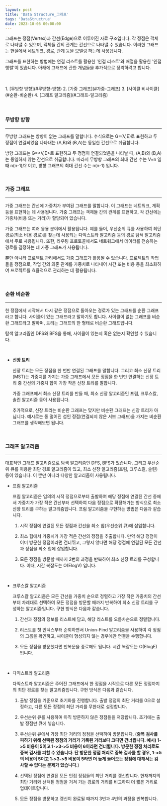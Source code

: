 ```yaml
---
layout: post
title: 'Data Structure_그래프'
tags: 'DataStructrue'
date: 2023-10-05 00:00:00
---
```


그래프는 정점(Vertex)과 간선(Edge)으로 이루어진 자료 구조입니다. 각 정점은 객체로 나타낼 수 있으며, 객체들 간의 관계는 간선으로 나타낼 수 있습니다. 이러한 그래프는 현실에서 네트워크, 경로, 관계 등을 모델링 하는데 사용됩니다.

그래프를 표현하는 방법에는 연결 리스트를 활용한 '인접 리스트'와 배열을 활용한 '인접 행렬'이 있습니다. 아래에 그래프에 관한 개념들을 추가적으로 정리하려고 합니다.

<br>
<br>
1. [무방향 방향](#무방향-방향)
2. [가중 그래프](#가중-그래프)
3. [사이클 비사이클](#순환-비순환)
4. [그래프 알고리즘](#그래프-알고리즘)

<br>
<br>
<br>

### **무방향 방향**

---

무방향 그래프는 방향이 없는 그래프를 말합니다. 수식으로는 G=(V,E)로 표현하고 두 정점이 연결되었음 나타내는 (A,B)와 (B,A)는 동일한 간선으로 취급합니다.

방향 그래프는 G=<V,E>로 표현하고 두 정점이 연결되었음을 나타날 때, (A,B)와 (B,A)는 동일하지 않는 간선으로 취급합니다. 따라서 무방향 그래프의 최대 간선 수는 V=n 일 때 n(n-1)/2 이고, 방향 그래프의 최대 간선 수는 n(n-1) 입니다.

<br>

### **가중 그래프**

---

가중 그래프는 간선에 가중치가 부여된 그래프를 말합니다. 이 그래프는 네트워크, 계획 등을 표현하는 데 사용됩니다. 가중 그래프는 객체들 간의 관계를 표현하고, 각 간선에는 가중치(비용 또는 거리)가 할당되어 있습니다.

가중 그래프는 여러 응용 분야에서 활용됩니다. 예를 들어, 우선순위 큐를 사용하여 최단 경로(최소 비용 경로)를 찾는데 사용되는 다익스트라 알고리즘 등의 경로 탐색 알고리즘에서 주로 사용됩니다. 또한, 라우팅 프로토콜에서도 네트워크에서 데이터를 전송하는 경로를 결정하는 데 가중 그래프가 사용됩니다.

뿐만 아니라 프로젝트 관리에서도 가중 그래프가 활용될 수 있습니다. 프로젝트의 작업들을 정점으로, 작업 간의 의존 관계를 가중치로 나타내어 시간 또는 비용 등을 최소화하여 프로젝트를 효율적으로 관리하는 데 활용됩니다.

<br>

### **순환 비순환**

---

한 정점에서 시작해서 다시 같은 정점으로 돌아오는 경로가 있는 그래프를 순환 그래프라고 합니다. 사이클이 있는 그래프라고 말하기도 합니다. 사이클이 없는 그래프를 비순환 그래프라고 말하며, 트리는 그래프의 한 형태로 비순환 그래프입니다.

탐색 알고리즘인 DFS와 BFS을 통해, 사이클이 있는지 혹은 없는지 확인할 수 있습니다.

<br>

- **신장 트리**

  신장 트리는 모든 정점을 한 번만 연결된 그래프를 말합니다. 그리고 최소 신장 트리(MST)는 가중치를 가지는 가중 그래프에서 모든 정점을 한 번만 연결하는 신장 트리 중 간선의 가중치 합이 가장 작은 신장 트리를 말합니다.

  가중 그래프에서 최소 신장 트리를 만들 때, 최소 신장 알고리즘인 프림, 크루스칼, 솔린 알고리즘 등이 사용됩니다.

  추가적으로, 신장 트리는 비순환 그래프는 맞지만 비순환 그래프는 신장 트리가 아닙니다. 예시로는 동 떨어진 섬인 정점(연결되지 않은 서브 그래프)을 가지는 비순환 그래프를 생각해보면 됩니다.

<br>

### **그래프 알고리즘**

---

대표적인 그래프 알고리즘으로 탐색 알고리즘인 DFS, BFS가 있습니다. 그리고 우선순위 큐를 이용한 최단 경로 알고리즘이 있고, 최소 신장 알고리즘(프림, 크루스칼, 솔린) 등이 있습니다. 이 뿐만 아니라 다양한 알고리즘이 사용됩니다.

- 프림 알고리즘

  프림 알고리즘은 임의의 시작 정점으로부터 출발하여 해당 정점에 연결된 간선 중에서 가중치가 가장 작은 간선부터 선택하여 다음 정점으로 확장해가는 방식으로 최소 신장 트리를 구하는 알고리즘입니다. 프림 알고리즘을 구현하는 방법은 다음과 같습니다.

  1. 시작 정점에 연결된 모든 정점과 간선을 최소 힙(우선순위 큐)에 삽입합니다.

  2. 최소 힙에서 가중치가 가장 적은 간선의 정점을 추출합니다. 만약 해당 정점이 이미 방문한 정점이라면 건너뛰고, 그렇지 않다면 해당 정점에 연결된 모든 간선과 정점을 최소 힙에 삽입합니다.

  3. 모든 정점을 방문할 때까지 2번의 과정을 반복하여 최소 신장 트리를 구성합니다. 이때, 시간 복잡도는 O(ElogV) 입니다.

<br>

- 크루스칼 알고리즘

  크루스칼 알고리즘은 모든 간선을 가중치 순으로 정렬하고 가장 작은 가중치의 간선부터 차례대로 선택하여 모든 정점을 방문할 때까지 반복하여 최소 신장 트리를 구성하는 알고리즘입니다. 구현 방식은 다음과 같습니다.

  1. 간선과 정점의 정보를 리스트에 담고, 해당 리스트를 오름차순으로 정렬합니다.

  2. 리스트를 첫 인덱스부터 순회하면서 Union-Find 알고리즘을 사용하여 각 정점의 그룹을 확인하고, 싸이클이 형성되지 않는 경우에만 연결을 수행합니다.

  3. 모든 정점을 방문했다면 반복문을 종료해도 됩니다. 시간 복잡도는 O(ElogE) 입니다.

<br>

- 다익스트라 알고리즘

  다익스트라 알고리즘은 주어진 그래프에서 한 정점을 시작으로 다른 모든 정점까지의 최단 경로를 찾는 알고리즘입니다. 구현 방식은 다음과 같습니다.

  1. 출발 정점을 기준으로 초기화를 진행합니다. 출발 정점의 최단 거리를 0으로 설정하고, 다른 모든 정점의 최단 거리를 무한대로 설정합니다.

  2. 우선순위 큐를 사용하여 아직 방문하지 않은 정점들을 저장합니다. 초기에는 출발 정점만 큐에 넣습니다.

  3. 우선순위 큐에서 가장 최단 거리의 정점을 선택하여 방문합니다. (**중복 검사를 피하기 위해 선택된 정점의 거리가 기록된 거리보다 크다면 건너뜁니다. 예시) 1->5 비용이 5이고 1->3->5 비용이 6이라면 건너뜁니다. 방문한 정점 처리로도 중복 검사를 피할 수 있습니다. 단 방문한 정점 처리로 중복 검사를 할 경우, 1->5의 비용이 5이고 1->3->5 비용이 5라면 더 늦게 들어오는 정점에 대해서는 검사할 수 없다는 문제가 있습니다.**)

  4. 선택된 정점에 연결된 모든 인접 정점들의 최단 거리를 갱신합니다. 현재까지의 최단 거리와 선택된 정점을 거쳐 가는 경로의 거리를 비교하여 더 짧은 거리로 업데이트합니다.

  5. 모든 정점을 방문하고 갱신이 완료될 때까지 3번과 4번의 과정을 반복합니다.
